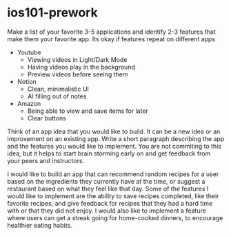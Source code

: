 # ios101-prework

Make a list of your favorite 3-5 applications and identify 2-3 features that make them your favorite app. Its okay if features repeat on different apps
* Youtube
  * Viewing videos in Light/Dark Mode
  * Having videos play in the background
  * Preview videos before seeing them
* Notion
  * Clean, minimalistic UI
  * AI filling out of notes
* Amazon
  * Being able to view and save items for later
  * Clear buttons 

Think of an app idea that you would like to build. It can be a new idea or an improvement on an existing app. Write a short paragraph describing the app and the features you would like to implement. You are not commiting to this idea, but it helps to start brain storming early on and get feedback from your peers and instructors.

I would like to build an app that can recommend random recipes for a user based on the ingredients they currently have at the time, or suggest a restaurant based on what they feel like that day. Some of the features I would like to implement are the ability to save recipes completed, like their favorite recipes, and give feedback for recipes that they had a hard time with or that they did not enjoy. I would also like to implement a feature where users can get a streak going for home-cooked dinners, to encourage healthier eating habits. 

